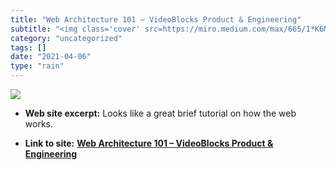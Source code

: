 ```yaml
---
title: "Web Architecture 101 – VideoBlocks Product & Engineering"
subtitle: "<img class='cover' src=https://miro.medium.com/max/665/1*K6M-x-6e39jMq_c-2xqZIQ.png>"
category: "uncategorized"
tags: []
date: "2021-04-06"
type: "rain"
---
```

<img class="cover" src=https://miro.medium.com/max/665/1*K6M-x-6e39jMq_c-2xqZIQ.png>



* **Web site excerpt:** Looks like a great brief tutorial on how the web works.

* **Link to site:** **[Web Architecture 101 – VideoBlocks Product & Engineering](https://engineering.videoblocks.com/web-architecture-101-a3224e126947)**
